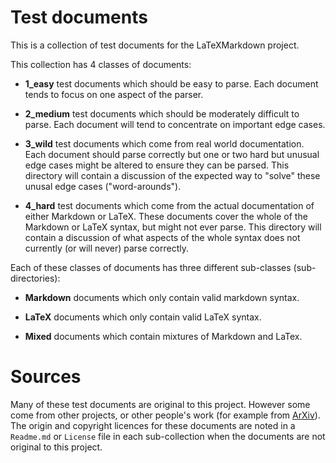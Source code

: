 # Test documents

This is a collection of test documents for the LaTeXMarkdown project.

This collection has 4 classes of documents:

* **1_easy** test documents which should be easy to parse. Each document tends to
focus on one aspect of the parser. 

* **2_medium** test documents which should be moderately difficult to parse. Each
document will tend to concentrate on important edge cases.

* **3_wild** test documents which come from real world documentation. Each
document should parse correctly but one or two hard but unusual edge cases might
be altered to ensure they can be parsed. This directory will contain a
discussion of the expected way to "solve" these unusal edge cases
("word-arounds").

* **4_hard** test documents which come from the actual documentation of either
Markdown or LaTeX. These documents cover the whole of the Markdown or LaTeX
syntax, but might not ever parse. This directory will contain a discussion of
what aspects of the whole syntax does not currently (or will never) parse
correctly.

Each of these classes of documents has three different sub-classes
(sub-directories):

* **Markdown** documents which only contain valid markdown syntax.

* **LaTeX** documents which only contain valid LaTeX syntax.

* **Mixed** documents which contain mixtures of Markdown and LaTex.

# Sources

Many of these test documents are original to this project. However some come
from other projects, or other people's work (for example from
[ArXiv](http://www.arxiv.org)). The origin and copyright licences for these
documents are noted in a `Readme.md` or `License` file in each sub-collection
when the documents are not original to this project.

